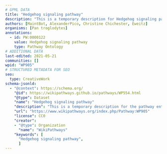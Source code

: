 ```yaml
---
# GPML DATA
title: "Hedgehog signaling pathway"
description: "This is a temporary description for Hedgehog signaling pathway"
authors: [MaintBot, AlexanderPico, Christine Chichester, Eweitz]
organisms: [Pan troglodytes]
annotations:
  - id: PW:0000122
    value: Hedgehog signaling pathway
    type: Pathway Ontology
# ADDITIONAL DATA
last-edited: 2021-05-21
communities: []
wpid: "WP905"
# STRUCTURED METADATA FOR SEO
seo:
  type: CreativeWork
schema-jsonld:
  - "@context": https://schema.org/
    "@id": https://wikipathways.github.io/pathways/WP554.html
    "@type": Dataset
    "name": "Hedgehog signaling pathway"
    "description": "This is a temporary description for the pathway entitled: Hedgehog signaling pathway"
    "url": "https://www.wikipathways.org/index.php/Pathway:WP905"
    "license": CC0
    "creator":
    - "@type": Organization
      "name": "WikiPathways"
    "keywords": [
      "Hedgehog signaling pathway",
      ]
---
```


